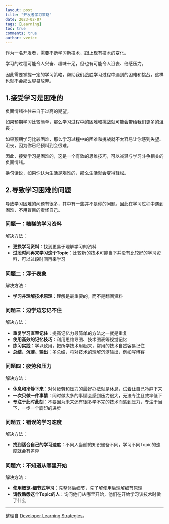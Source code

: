 ```yaml
---
layout: post
title: "开发者学习策略"
date: 2023-02-07
tags: [Learning]
toc: true
comments: true
author: vveicc
---
```


作为一名开发者，需要不断学习新技术，跟上现有技术的变化。

学习的过程可能令人兴奋、趣味十足，但也有可能令人沮丧、倍感压力。

因此需要掌握一定的学习策略，帮助我们战胜学习过程中遇到的困难和挑战，这样也就不会那么容易放弃。

<!-- more -->

## 1.接受学习是困难的

负面情绪往往来自于过高的期望。

如果预期学习比较简单，那么学习过程中的困难和挑战就可能会带给我们更多的沮丧；

如果预期学习比较困难，那么学习过程中的困难和挑战就不太容易让你感到失望、沮丧，因为你已经预料到会很难。

因此，接受学习是困难的，这是一个有效的思维技巧，可以减轻与学习斗争相关的负面情绪。

换句话说，如果你认为生活是艰难的，那么生活就会变得轻松。

## 2.导致学习困难的问题

导致学习困难的问题有很多，其中有一些并不是你的问题。因此在学习过程中遇到困难，不用盲目的责怪自己。

### 问题一：糟糕的学习资料

解决方法：

- **更换学习资料**：找到更易于理解学习的资料
- **过段时间再来学习这个Topic**：比较新的技术可能当下并没有比较好的学习资料，可以过段时间再来学习

### 问题二：浮于表象

解决方法：

- **学习并理解技术原理**：理解是最重要的，而不是翻阅资料

### 问题三：边学边忘记不住

解决方法：

- **重复学习直至记住**：提高记忆力最简单的方法之一就是重复
- **使用高效的记忆技巧**：利用思维导图、技术图表等视觉记忆
- **练习实践**：学以致用，把所学技术用起来，常用的技术自然容易记住
- **总结、沉淀、输出**：多总结，将对技术的理解沉淀输出，例如写博客

### 问题四：疲劳和压力

解决方法：

- **休息和冷静下来**：对付疲劳和压力的最好办法就是休息，试着让自己冷静下来
- **一次只做一件事情**：同时做太多的事情会感到压力很大，无法专注且效率低下
- **专注于此时此刻**：不要因为未来还有很多学不完的技术而感到压力，专注于当下，一步一个脚印的进步

### 问题五：错误的学习速度

解决方法：

- **找到适合自己的学习速度**：不同人当前的知识储备不同，学习不同Topic的速度就会有差异

### 问题六：不知道从哪里开始

解决方法：

- **使用概览-细节式学习**：先整体后细节，先了解使用后理解细节原理
- **请教熟悉这个Topic的人**：询问他们从哪里开始，他们在开始学习该技术时做了什么

---
整理自 [Developer Learning Strategies](https://jenkov.com/tutorials/dev-essentials/developer-learning-strategies.html)。
